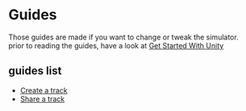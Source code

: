 # Guides

Those guides are made if you want to change or tweak the simulator. <br>
prior to reading the guides, have a look at [Get Started With Unity](../get_started.md)

## guides list
* [Create a track](create_a_track.md)
* [Share a track](share_a_track.md)